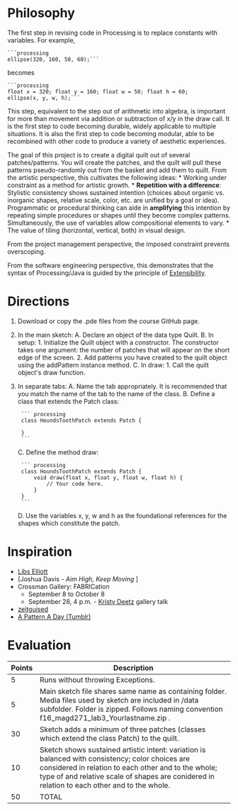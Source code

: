 # Philosophy

The first step in revising code in Processing is to replace constants with variables. For example,

    ```processing
    ellipse(320, 160, 50, 60);```
    
becomes

    ```processing
    float x = 320; float y = 160; float w = 50; float h = 60;
    ellipse(x, y, w, h);```
    
This step, equivalent to the step out of arithmetic into algebra, is important for more than movement via addition or subtraction of x/y in the draw call. It is the first step to code becoming durable, widely applicable to multiple situations. It is also the first step to code becoming modular, able to be recombined with other code to produce a variety of aesthetic experiences.

The goal of this project is to create a digital quilt out of several patches/patterns. You will create the patches, and the quilt will pull these patterns pseudo-randomly out from the basket and add them to quilt. From the artistic perspective, this cultivates the following ideas:
    * Working under constraint as a method for artistic growth.
    * __Repetition with a difference__: Stylistic consistency shows sustained intention (choices about organic vs. inorganic shapes, relative scale, color, etc. are unified by a goal or idea). Programmatic or procedural thinking can aide in __amplifying__ this intention by repeating simple procedures or shapes until they become complex patterns. Simultaneously, the use of variables allow compositional elements to vary.
    * The value of tiling (horizontal, vertical, both) in visual design.
    
From the project management perspective, the imposed constraint prevents overscoping.

From the software engineering perspective, this demonstrates that the syntax of Processing/Java is guided by the principle of [Extensibility](https://en.wikipedia.org/wiki/Extensibility).

# Directions

1. Download or copy the .pde files from the course GitHub page.
2. In the main sketch:
    A. Declare an object of the data type Quilt.
    B. In setup:
        1. Initialize the Quilt object with a constructor. The constructor takes one argument: the number of patches that will appear on the short edge of the screen.
        2. Add patterns you have created to the quilt object using the addPattern instance method.
    C. In draw:
        1. Call the quilt object's draw function.
3. In separate tabs:
    A. Name the tab appropriately. It is recommended that you match the name of the tab to the name of the class.
    B. Define a class that extends the Patch class:
    
        ``` processing
        class HoundsToothPatch extends Patch {
        
        }
        ```
        
    C. Define the method draw:
    
        ``` processing
        class HoundsToothPatch extends Patch {
            void draw(float x, float y, float w, float h) {
                // Your code here.
            }
        }
        ```
        
    D. Use the variables x, y, w and h as the foundational references for the shapes which constitute the patch.

# Inspiration

* [Libs Elliott](http://www.libselliott.com/)
* [Joshua Davis - _Aim High, Keep Moving_ ]
* Crossman Gallery: FABRICation
    * September 8 to October 8
    * September 28, 4 p.m. - [Kristy Deetz](http://www.uwgb.edu/deetzk/) gallery talk
* [zeitguised](http://www.zeitguised.com/geistxyz/#geistxyz01)
* [A Pattern A Day (Tumblr)](http://a-pattern-a-day.tumblr.com/)

# Evaluation

Points | Description
------ | -----------
5 | Runs without throwing Exceptions.
5 | Main sketch file shares same name as containing folder. Media files used by sketch are included in /data subfolder. Folder is zipped. Follows naming convention f16_magd271_lab3_Yourlastname.zip .
30 | Sketch adds a minimum of three patches (classes which extend the class Patch) to the quilt.
10 | Sketch shows sustained artistic intent: variation is balanced with consistency; color choices are considered in relation to each other and to the whole; type of and relative scale of shapes are conidered in relation to each other and to the whole.
50 | TOTAL